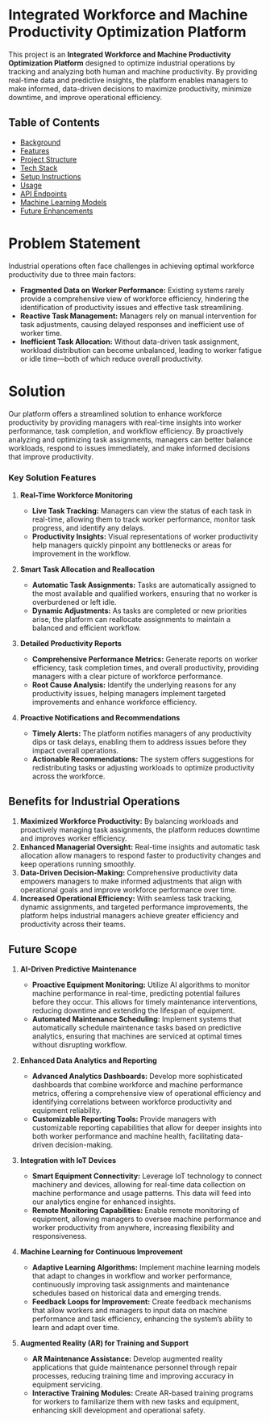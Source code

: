 # Integrated Workforce and Machine Productivity Optimization Platform

This project is an **Integrated Workforce and Machine Productivity Optimization Platform** designed to optimize industrial operations by tracking and analyzing both human and machine productivity. By providing real-time data and predictive insights, the platform enables managers to make informed, data-driven decisions to maximize productivity, minimize downtime, and improve operational efficiency.


## Table of Contents

- [Background](#background)
- [Features](#features)
- [Project Structure](#project-structure)
- [Tech Stack](#tech-stack)
- [Setup Instructions](#setup-instructions)
- [Usage](#usage)
- [API Endpoints](#api-endpoints)
- [Machine Learning Models](#machine-learning-models)
- [Future Enhancements](#future-enhancements)



# Problem Statement

Industrial operations often face challenges in achieving optimal workforce productivity due to three main factors:

- **Fragmented Data on Worker Performance:** Existing systems rarely provide a comprehensive view of workforce efficiency, hindering the identification of productivity issues and effective task streamlining.
- **Reactive Task Management:** Managers rely on manual intervention for task adjustments, causing delayed responses and inefficient use of worker time.
- **Inefficient Task Allocation:** Without data-driven task assignment, workload distribution can become unbalanced, leading to worker fatigue or idle time—both of which reduce overall productivity.



# Solution

Our platform offers a streamlined solution to enhance workforce productivity by providing managers with real-time insights into worker performance, task completion, and workflow efficiency. By proactively analyzing and optimizing task assignments, managers can better balance workloads, respond to issues immediately, and make informed decisions that improve productivity.


### Key Solution Features

1. **Real-Time Workforce Monitoring**
    - **Live Task Tracking:** Managers can view the status of each task in real-time, allowing them to track worker performance, monitor task progress, and identify any delays.
    - **Productivity Insights:** Visual representations of worker productivity help managers quickly pinpoint any bottlenecks or areas for improvement in the workflow.
  
2. **Smart Task Allocation and Reallocation**
    - **Automatic Task Assignments:** Tasks are automatically assigned to the most available and qualified workers, ensuring that no worker is overburdened or left idle.
    - **Dynamic Adjustments:** As tasks are completed or new priorities arise, the platform can reallocate assignments to maintain a balanced and efficient workflow.
  
3. **Detailed Productivity Reports**
    - **Comprehensive Performance Metrics:** Generate reports on worker efficiency, task completion times, and overall productivity, providing managers with a clear picture of workforce performance.
    - **Root Cause Analysis:** Identify the underlying reasons for any productivity issues, helping managers implement targeted improvements and enhance workforce efficiency.
  
4. **Proactive Notifications and Recommendations**
    - **Timely Alerts:** The platform notifies managers of any productivity dips or task delays, enabling them to address issues before they impact overall operations.
    - **Actionable Recommendations:** The system offers suggestions for redistributing tasks or adjusting workloads to optimize productivity across the workforce.



## Benefits for Industrial Operations

1. **Maximized Workforce Productivity:** By balancing workloads and proactively managing task assignments, the platform reduces downtime and improves worker efficiency.
2. **Enhanced Managerial Oversight:** Real-time insights and automatic task allocation allow managers to respond faster to productivity changes and keep operations running smoothly.
3. **Data-Driven Decision-Making:** Comprehensive productivity data empowers managers to make informed adjustments that align with operational goals and improve workforce performance over time.
4. **Increased Operational Efficiency:** With seamless task tracking, dynamic assignments, and targeted performance improvements, the platform helps industrial managers achieve greater efficiency and productivity across their teams.



## Future Scope

1. **AI-Driven Predictive Maintenance**
    - **Proactive Equipment Monitoring:** Utilize AI algorithms to monitor machine performance in real-time, predicting potential failures before they occur. This allows for timely maintenance interventions, reducing downtime and extending the lifespan of equipment.
    - **Automated Maintenance Scheduling:** Implement systems that automatically schedule maintenance tasks based on predictive analytics, ensuring that machines are serviced at optimal times without disrupting workflow.
  
2. **Enhanced Data Analytics and Reporting**
    - **Advanced Analytics Dashboards:** Develop more sophisticated dashboards that combine workforce and machine performance metrics, offering a comprehensive view of operational efficiency and identifying correlations between workforce productivity and equipment reliability.
    - **Customizable Reporting Tools:** Provide managers with customizable reporting capabilities that allow for deeper insights into both worker performance and machine health, facilitating data-driven decision-making.
  
3. **Integration with IoT Devices**
    - **Smart Equipment Connectivity:** Leverage IoT technology to connect machinery and devices, allowing for real-time data collection on machine performance and usage patterns. This data will feed into our analytics engine for enhanced insights.
    - **Remote Monitoring Capabilities:** Enable remote monitoring of equipment, allowing managers to oversee machine performance and worker productivity from anywhere, increasing flexibility and responsiveness.
  
4. **Machine Learning for Continuous Improvement**
    - **Adaptive Learning Algorithms:** Implement machine learning models that adapt to changes in workflow and worker performance, continuously improving task assignments and maintenance schedules based on historical data and emerging trends.
    - **Feedback Loops for Improvement:** Create feedback mechanisms that allow workers and managers to input data on machine performance and task efficiency, enhancing the system’s ability to learn and adapt over time.
  
5. **Augmented Reality (AR) for Training and Support**
    - **AR Maintenance Assistance:** Develop augmented reality applications that guide maintenance personnel through repair processes, reducing training time and improving accuracy in equipment servicing.
    - **Interactive Training Modules:** Create AR-based training programs for workers to familiarize them with new tasks and equipment, enhancing skill development and operational safety.
